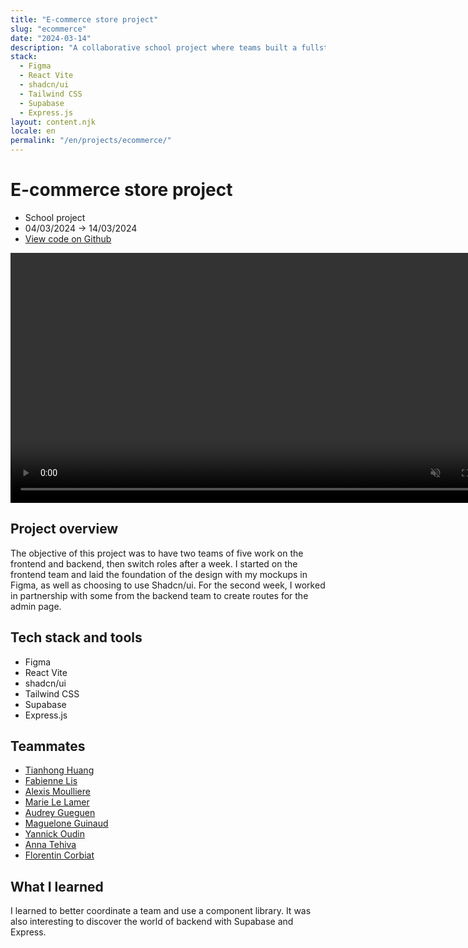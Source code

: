 ```yaml
---
title: "E-commerce store project"
slug: "ecommerce"
date: "2024-03-14"
description: "A collaborative school project where teams built a fullstack e-commerce site. I first worked on the frontend design, then transitioned to the backend."
stack:
  - Figma
  - React Vite
  - shadcn/ui
  - Tailwind CSS
  - Supabase
  - Express.js
layout: content.njk
locale: en
permalink: "/en/projects/ecommerce/"
---
```


# E-commerce store project

- School project
- 04/03/2024 -> 14/03/2024
- [View code on Github](https://github.com/lemathurin/e-commerce-website)

<video width="800" height="auto" controls autoPlay muted loop>
  <source
    src="https://github.com/user-attachments/assets/54c1ef86-dd07-4247-8cda-a00c4a0eca00"
    type="video/mp4"
  />
</video>

## Project overview

The objective of this project was to have two teams of five work on the frontend and backend, then switch roles after a week. I started on the frontend team and laid the foundation of the design with my mockups in Figma, as well as choosing to use Shadcn/ui. For the second week, I worked in partnership with some from the backend team to create routes for the admin page.

## Tech stack and tools

- Figma
- React Vite
- shadcn/ui
- Tailwind CSS
- Supabase
- Express.js

## Teammates

- [Tianhong Huang](https://github.com/Tianhong258)
- [Fabienne Lis](https://github.com/FabienneLIS)
- [Alexis Moulliere](https://github.com/realalexis)
- [Marie Le Lamer](https://github.com/MarieLeLamer)
- [Audrey Gueguen](https://github.com/AudreyGgn)
- [Maguelone Guinaud](https://github.com/magueloneguinaud)
- [Yannick Oudin](https://github.com/oudinyannick)
- [Anna Tehiva](https://github.com/annatehiva)
- [Florentin Corbiat](https://github.com/CorbiatFlorentin)

## What I learned

I learned to better coordinate a team and use a component library. It was also interesting to discover the world of backend with Supabase and Express.
